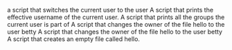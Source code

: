 a script that switches the current user to the user
A script that prints the effective username of the current user.
 A script that prints all the groups the current user is part of
 A script that changes the owner of the file hello to the user betty
 A script that changes the owner of the file hello to the user betty
 A script that creates an empty file called hello.
